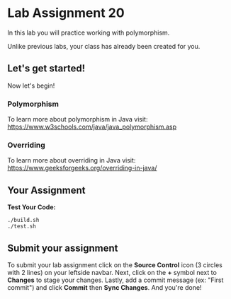 # Lab Assignment 20

In this lab you will practice working with polymorphism.

Unlike previous labs, your class has already been created for you. 

## Let's get started!

Now let's begin!

### Polymorphism



To learn more about polymorphism in Java visit: https://www.w3schools.com/java/java_polymorphism.asp


### Overriding



To learn more about overriding in Java visit: https://www.geeksforgeeks.org/overriding-in-java/

## Your Assignment


**Test Your Code:**

```
./build.sh
./test.sh
```

## Submit your assignment

To submit your lab assignment click on the **Source Control** icon (3 circles with 2 lines) on your leftside navbar. Next, click on the **+** symbol next to **Changes** to stage your changes. Lastly, add a commit message (ex: "First commit") and click **Commit** then **Sync Changes**. And you're done!